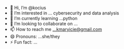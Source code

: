 - 👋 Hi, I’m @kocius
- 👀 I’m interested in ... cybersecurity and data analysis
- 🌱 I’m currently learning ...python
- 💞️ I’m looking to collaborate on ...
- 📫 How to reach me ...kmaryicie@gmail.com
- 😄 Pronouns: ...she/they
- ⚡ Fun fact: ...

<!---
kocius/kocius is a ✨ special ✨ repository because its `README.md` (this file) appears on your GitHub profile.
You can click the Preview link to take a look at your changes.
--->
